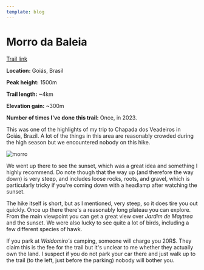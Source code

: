 ```yaml
---
template: blog
---
```


# Morro da Baleia

[Trail link](https://www.wikiloc.com/hiking-trails/morro-da-baleia-alto-paraiso-de-goias-pelo-camping-do-valdomiro-87156920) 

**Location:** Goiás, Brasil

**Peak height:** 1500m

**Trail length:** ~4km

**Elevation gain:** ~300m

**Number of times I've done this trail:** Once, in 2023.

This was one of the highlights of my trip to Chapada dos Veadeiros in Goiás, Brazil. A lot of the things in this area are reasonably crowded during the high season but we encountered nobody on this hike. 

![morro](../img/highlights/5.png)

We went up there to see the sunset, which was a great idea and something I highly recommend. Do note though that the way up (and therefore the way down) is very steep, and includes loose rocks, roots, and gravel, which is particularly tricky if you're coming down with a headlamp after watching the sunset.

The hike itself is short, but as I mentioned, very steep, so it does tire you out quickly. Once up there there's a reasonably long plateau you can explore. From the main viewpoint you can get a great view over _Jardim de Maytrea_ and the sunset. We were also lucky to see quite a lot of birds, including a few different species of hawk.

If you park at _Waldomiro's_ camping, someone will charge you 20R$. They claim this is the fee for the trail but it's unclear to me whether they actually own the land. I suspect if you do not park your car there and just walk up to the trail (to the left, just before the parking) nobody will bother you.
